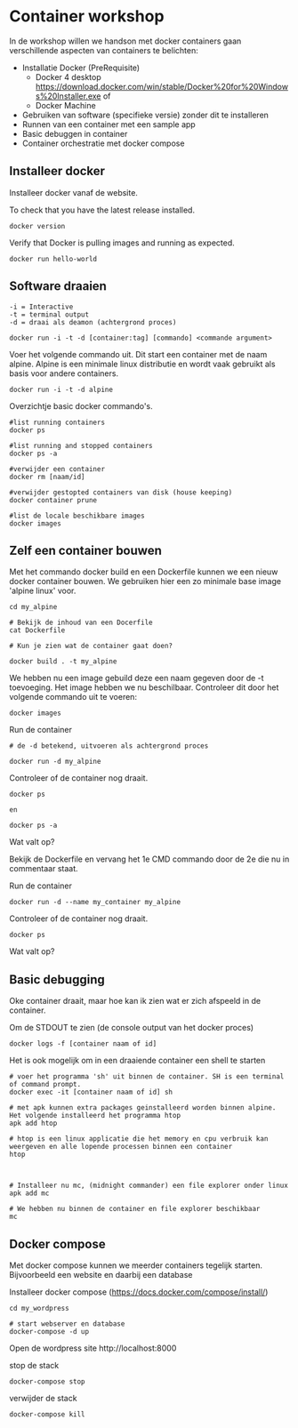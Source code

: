 # Container workshop

In de workshop willen we handson met docker containers gaan verschillende aspecten van containers te belichten:
* Installatie Docker (PreRequisite)
  * Docker 4 desktop https://download.docker.com/win/stable/Docker%20for%20Windows%20Installer.exe of
  * Docker Machine
* Gebruiken van software (specifieke versie) zonder dit te installeren 
* Runnen van een container met een sample app
* Basic debuggen in container
* Container orchestratie met docker compose

## Installeer docker
Installeer docker vanaf de website.

To check that you have the latest release installed.
```
docker version
```
Verify that Docker is pulling images and running as expected.
```
docker run hello-world
```

## Software draaien
``` 
-i = Interactive
-t = terminal output
-d = draai als deamon (achtergrond proces)

docker run -i -t -d [container:tag] [commando] <commande argument>
```

Voer het volgende commando uit. Dit start een container met de naam alpine. Alpine is een minimale linux distributie en wordt vaak gebruikt als basis voor andere containers.

```
docker run -i -t -d alpine
```

Overzichtje basic docker commando's.
```
#list running containers
docker ps 

#list running and stopped containers
docker ps -a

#verwijder een container
docker rm [naam/id]

#verwijder gestopted containers van disk (house keeping)
docker container prune

#list de locale beschikbare images
docker images
```

## Zelf een container bouwen

Met het commando docker build en een Dockerfile kunnen we een nieuw docker container bouwen. We gebruiken hier een zo minimale base image 'alpine linux' voor.

```
cd my_alpine

# Bekijk de inhoud van een Docerfile
cat Dockerfile

# Kun je zien wat de container gaat doen?

docker build . -t my_alpine
```

We hebben nu een image gebuild deze een naam gegeven door de -t toevoeging.
Het image hebben we nu beschilbaar. Controleer dit door het volgende commando uit te voeren:
```
docker images
```

Run de container
```
# de -d betekend, uitvoeren als achtergrond proces

docker run -d my_alpine
```

Controleer of de container nog draait.
```
docker ps

en 

docker ps -a
```

Wat valt op?

Bekijk de Dockerfile en vervang het 1e CMD commando door de 2e die nu in commentaar staat. 

Run de container
```
docker run -d --name my_container my_alpine
```

Controleer of de container nog draait.
```
docker ps
```

Wat valt op?

## Basic debugging
Oke container draait, maar hoe kan ik zien wat er zich afspeeld in de container.

Om de STDOUT te zien (de console output van het docker proces)
```
docker logs -f [container naam of id]
```

Het is ook mogelijk om in een draaiende container een shell te starten
```
# voer het programma 'sh' uit binnen de container. SH is een terminal of command prompt.
docker exec -it [container naam of id] sh

# met apk kunnen extra packages geinstalleerd worden binnen alpine. Het volgende installeerd het programma htop
apk add htop

# htop is een linux applicatie die het memory en cpu verbruik kan weergeven en alle lopende processen binnen een container
htop



# Installeer nu mc, (midnight commander) een file explorer onder linux
apk add mc

# We hebben nu binnen de container en file explorer beschikbaar
mc
```

## Docker compose
Met docker compose kunnen we meerder containers tegelijk starten. Bijvoorbeeld een website en daarbij een database

Installeer docker compose (https://docs.docker.com/compose/install/)

```
cd my_wordpress

# start webserver en database
docker-compose -d up
```

Open de wordpress site http://localhost:8000


stop de stack
```
docker-compose stop
```

verwijder de stack
```
docker-compose kill
```
